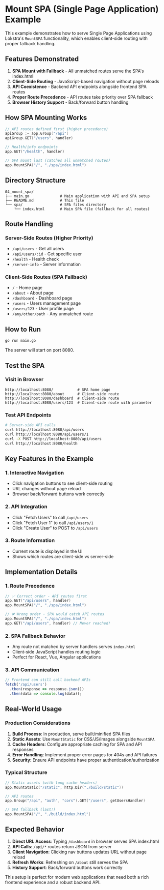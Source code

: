 # Mount SPA (Single Page Application) Example

This example demonstrates how to serve Single Page Applications using Lokstra's `MountSPA` functionality, which enables client-side routing with proper fallback handling.

## Features Demonstrated

1. **SPA Mount with Fallback** - All unmatched routes serve the SPA's index.html
2. **Client-Side Routing** - JavaScript-based navigation without page reloads
3. **API Coexistence** - Backend API endpoints alongside frontend SPA routes
4. **Proper Route Precedence** - API routes take priority over SPA fallback
5. **Browser History Support** - Back/forward button handling

## How SPA Mounting Works

```go
// API routes defined first (higher precedence)
apiGroup := app.Group("/api")
apiGroup.GET("/users", handler)

// Health/info endpoints
app.GET("/health", handler) 

// SPA mount last (catches all unmatched routes)
app.MountSPA("/", "./spa/index.html")
```

## Directory Structure

```
04_mount_spa/
├── main.go              # Main application with API and SPA setup
├── README.md            # This file
└── spa/                 # SPA files directory
    └── index.html       # Main SPA file (fallback for all routes)
```

## Route Handling

### Server-Side Routes (Higher Priority)
- `/api/users` - Get all users
- `/api/users/:id` - Get specific user
- `/health` - Health check
- `/server-info` - Server information

### Client-Side Routes (SPA Fallback)
- `/` - Home page
- `/about` - About page
- `/dashboard` - Dashboard page
- `/users` - Users management page
- `/users/123` - User profile page
- `/any/other/path` - Any unmatched route

## How to Run

```bash
go run main.go
```

The server will start on port 8080.

## Test the SPA

### Visit in Browser
```
http://localhost:8080/           # SPA home page
http://localhost:8080/about      # Client-side route
http://localhost:8080/dashboard  # Client-side route
http://localhost:8080/users/123  # Client-side route with parameter
```

### Test API Endpoints
```bash
# Server-side API calls
curl http://localhost:8080/api/users
curl http://localhost:8080/api/users/1
curl -X POST http://localhost:8080/api/users
curl http://localhost:8080/health
```

## Key Features in the Example

### 1. Interactive Navigation
- Click navigation buttons to see client-side routing
- URL changes without page reload
- Browser back/forward buttons work correctly

### 2. API Integration
- Click "Fetch Users" to call `/api/users`
- Click "Fetch User 1" to call `/api/users/1`
- Click "Create User" to POST to `/api/users`

### 3. Route Information
- Current route is displayed in the UI
- Shows which routes are client-side vs server-side

## Implementation Details

### 1. Route Precedence
```go
// ✅ Correct order - API routes first
app.GET("/api/users", handler)
app.MountSPA("/", "./spa/index.html")

// ❌ Wrong order - SPA would catch API routes
app.MountSPA("/", "./spa/index.html")
app.GET("/api/users", handler) // Never reached!
```

### 2. SPA Fallback Behavior
- Any route not matched by server handlers serves `index.html`
- Client-side JavaScript handles routing logic
- Perfect for React, Vue, Angular applications

### 3. API Communication
```javascript
// Frontend can still call backend APIs
fetch('/api/users')
  .then(response => response.json())
  .then(data => console.log(data));
```

## Real-World Usage

### Production Considerations

1. **Build Process**: In production, serve built/minified SPA files
2. **Static Assets**: Use `MountStatic` for CSS/JS/images alongside `MountSPA`
3. **Cache Headers**: Configure appropriate caching for SPA and API responses
4. **Error Handling**: Implement proper error pages for 404s and API failures
5. **Security**: Ensure API endpoints have proper authentication/authorization

### Typical Structure
```go
// Static assets (with long cache headers)
app.MountStatic("/static", http.Dir("./build/static"))

// API routes
app.Group("/api", "auth", "cors").GET("/users", getUsersHandler)

// SPA fallback (last!)
app.MountSPA("/", "./build/index.html")
```

## Expected Behavior

1. **Direct URL Access**: Typing `/dashboard` in browser serves SPA index.html
2. **API Calls**: `/api/*` routes return JSON from server
3. **Client Navigation**: Clicking nav buttons updates URL without page reload
4. **Refresh Works**: Refreshing on `/about` still serves the SPA
5. **History Support**: Back/forward buttons work correctly

This setup is perfect for modern web applications that need both a rich frontend experience and a robust backend API.
